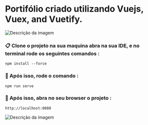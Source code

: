 # Portifólio criado utilizando Vuejs, Vuex, and Vuetify.  

![Descrição da imagem](/image.png)

### 📋 Clone o projeto na sua maquina abra na sua IDE, e no terminal rode os seguintes comandos :

```
npm install --force

```

### 🔧 Após isso, rode o comando :

```
npm run serve
```


### 🔧 Após isso, abra no seu browser o projeto :

```
http://localhost:8080
```

![Descrição da imagem](caminho/para/a/imagem.png)

